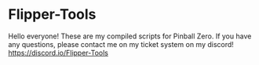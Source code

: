 # Flipper-Tools
 Hello everyone! These are my compiled scripts for Pinball Zero. If you have any questions, please contact me on my ticket system on my discord! https://discord.io/Flipper-Tools

